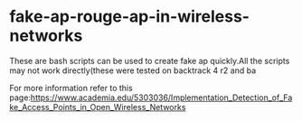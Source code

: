 fake-ap-rouge-ap-in-wireless-networks
=====================================

These are bash scripts can be used to create fake ap quickly.All the scripts may not work directly(these were tested on backtrack 4 r2 and ba

For more information refer to this page:https://www.academia.edu/5303036/Implementation_Detection_of_Fake_Access_Points_in_Open_Wireless_Networks
